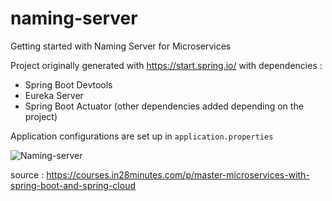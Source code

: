 # naming-server
Getting started with Naming Server for Microservices

Project originally generated with https://start.spring.io/ with dependencies :
- Spring Boot Devtools
- Eureka Server
- Spring Boot Actuator
(other dependencies added depending on the project)

Application configurations are set up in ```application.properties```

![Naming-server](https://user-images.githubusercontent.com/63764427/155869340-2e2a79b6-3139-441c-aa1e-915ab69b56d2.png)


source : https://courses.in28minutes.com/p/master-microservices-with-spring-boot-and-spring-cloud